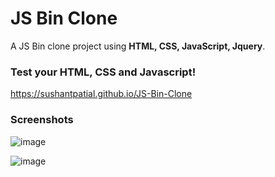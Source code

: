 # JS Bin Clone

A JS Bin clone project using **HTML, CSS, JavaScript, Jquery**.

### Test your HTML, CSS and Javascript!
https://sushantpatial.github.io/JS-Bin-Clone

### Screenshots
![image](https://user-images.githubusercontent.com/84243683/125358762-f629f600-e386-11eb-8e30-b33479662960.png)


![image](https://user-images.githubusercontent.com/84243683/125359040-5c167d80-e387-11eb-9ff8-13d548b913a2.png)
